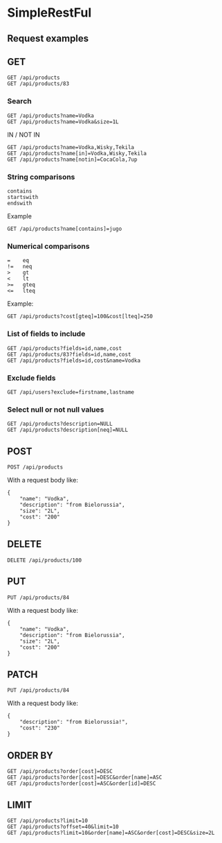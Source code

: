 # SimpleRestFul

## Request examples

## GET <READ>

    GET /api/products
    GET /api/products/83

### Search    

    GET /api/products?name=Vodka
    GET /api/products?name=Vodka&size=1L

IN / NOT IN

    GET /api/products?name=Vodka,Wisky,Tekila
    GET /api/products?name[in]=Vodka,Wisky,Tekila
    GET /api/products?name[notin]=CocaCola,7up

### String comparisons   

    contains
    startswith
    endswith

Example

    GET /api/products?name[contains]=jugo 

### Numerical comparisons

    =    eq
    !=   neq
    >    gt
    <    lt
    >=   gteq
    <=   lteq

Example:    

    GET /api/products?cost[gteq]=100&cost[lteq]=250

### List of fields to include

    GET /api/products?fields=id,name,cost
    GET /api/products/83?fields=id,name,cost
    GET /api/products?fields=id,cost&name=Vodka


### Exclude fields

    GET /api/users?exclude=firstname,lastname


### Select null or not null values

    GET /api/products?description=NULL
    GET /api/products?description[neq]=NULL


## POST <CREATE>

    POST /api/products

With a request body like:

    {
        "name": "Vodka",
        "description": "from Bielorussia",
        "size": "2L",
        "cost": "200"
    }

## DELETE

    DELETE /api/products/100

## PUT  <UPDATE>

    PUT /api/products/84

With a request body like:

    {
        "name": "Vodka",
        "description": "from Bielorussia",
        "size": "2L",
        "cost": "200"
    }

## PATCH <PARTIAL UPDATE>

    PUT /api/products/84

With a request body like:

    {
        "description": "from Bielorussia!",
        "cost": "230"
    }

## ORDER BY

    GET /api/products?order[cost]=DESC
    GET /api/products?order[cost]=DESC&order[name]=ASC
    GET /api/products?order[cost]=ASC&order[id]=DESC

## LIMIT

    GET /api/products?limit=10
    GET /api/products?offset=40&limit=10
    GET /api/products?limit=10&order[name]=ASC&order[cost]=DESC&size=2L
